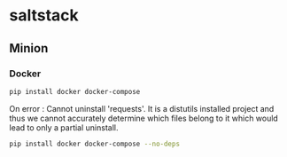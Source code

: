 # saltstack


## Minion

### Docker
```bash
pip install docker docker-compose
```
On error : Cannot uninstall 'requests'. It is a distutils installed project and thus we cannot accurately determine which files belong to it which would lead to only a partial uninstall.
```bash
pip install docker docker-compose --no-deps
```
